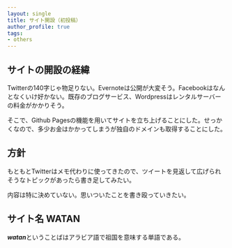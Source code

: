 ```yaml
---
layout: single
title: サイト開設（初投稿）
author_profile: true
tags:
- others
---
```


## サイトの開設の経緯
Twitterの140字じゃ物足りない。Evernoteは公開が大変そう。Facebookはなんとなくいけ好かない。既存のブログサービス、Wordpressはレンタルサーバーの料金がかかりそう。

そこで、Github Pagesの機能を用いてサイトを立ち上げることにした。せっかくなので、多少お金はかかってしまうが独自のドメインも取得することにした。

## 方針
もともとTwitterはメモ代わりに使ってきたので、ツイートを見返して広げられそうなトピックがあったら書き足してみたい。

内容は特に決めていない。思いついたことを書き殴っていきたい。


## サイト名 **WATAN**
***watan***ということばはアラビア語で祖国を意味する単語である。




